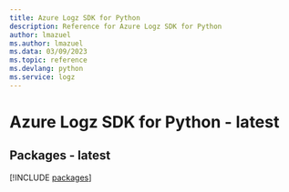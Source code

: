 ```yaml
---
title: Azure Logz SDK for Python
description: Reference for Azure Logz SDK for Python
author: lmazuel
ms.author: lmazuel
ms.data: 03/09/2023
ms.topic: reference
ms.devlang: python
ms.service: logz
---
```

# Azure Logz SDK for Python - latest
## Packages - latest
[!INCLUDE [packages](logz-index.md)]